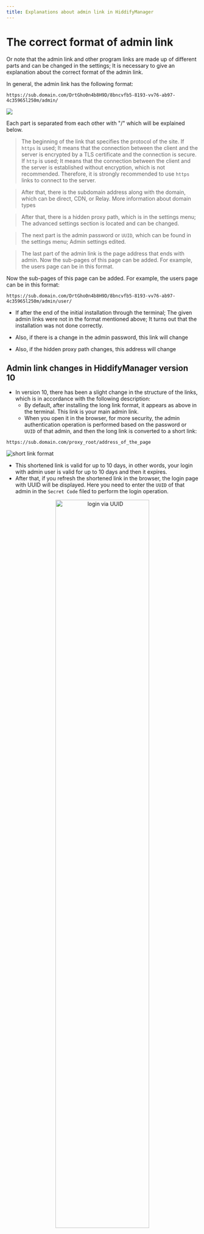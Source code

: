 ```yaml
---
title: Explanations about admin link in HiddifyManager
---
```


<div dir="ltr" markdown="1">

# The correct format of admin link
Or note that the admin link and other program links are made up of different parts and can be changed in the settings; It is necessary to give an explanation about the correct format of the admin link.

In general, the admin link has the following format:

`https://sub.domain.com/DrtGho0n4b8H9D/8bncvfb5-8193-vv76-ab97-4c35965l250m/admin/`

![](https://user-images.githubusercontent.com/125398461/230102115-65b21ce7-bc9f-4a6f-a450-bc531ce19a31.png)


Each part is separated from each other with "/" which will be explained below.

> The beginning of the link that specifies the protocol of the site. If `https` is used; It means that the connection between the client and the server is encrypted by a TLS certificate and the connection is secure. If `http` is used; It means that the connection between the client and the server is established without encryption, which is not recommended. Therefore, it is strongly recommended to use `https` links to connect to the server.

> After that, there is the subdomain address along with the domain, which can be direct, CDN, or Relay. More information about domain types

> After that, there is a hidden proxy path, which is in the settings menu; The advanced settings section is located and can be changed.

> The next part is the admin password or `UUID`, which can be found in the settings menu; Admin settings edited.

> The last part of the admin link is the page address that ends with admin. Now the sub-pages of this page can be added. For example, the users page can be in this format.

Now the sub-pages of this page can be added. For example, the users page can be in this format:

`https://sub.domain.com/DrtGho0n4b8H9D/8bncvfb5-8193-vv76-ab97-4c35965l250m/admin/user/`

- If after the end of the initial installation through the terminal; The given admin links were not in the format mentioned above; It turns out that the installation was not done correctly.

- Also, if there is a change in the admin password, this link will change

- Also, if the hidden proxy path changes, this address will change

## Admin link changes in HiddifyManager version 10
* In version 10, there has been a slight change in the structure of the links, which is in accordance with the following description:
   * By default, after installing the long link format, it appears as above in the terminal. This link is your main admin link.
   * When you open it in the browser, for more security, the admin authentication operation is performed based on the password or `UUID` of that admin, and then the long link is converted to a short link:
     

`https://sub.domain.com/proxy_root/address_of_the_page`

![short link format](https://github.com/hiddify/hiddify.com/assets/125398461/c52bd330-65ee-4c83-b7c7-ddd05f32e6a8)


  * This shortened link is valid for up to 10 days, in other words, your login with admin user is valid for up to 10 days and then it expires.
  * After that, if you refresh the shortened link in the browser, the login page with UUID will be displayed. Here you need to enter the `UUID` of that admin in the `Secret Code` filed to perform the login operation.
  
  <div align=center>
  <img alt="login via UUID" src="https://github.com/hiddify/hiddify.com/assets/125398461/d8c66248-5b57-419e-a12f-4195501ee84c" width=70% />
  </div>
 
  * The alternative solution is to open the long link (the link that appeared in the terminal after installation) once again. In this case, you do not need to enter the UUID.
  > It is recommended to always save the long link in a place where it is available to you when needed and use it.
